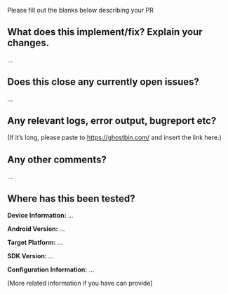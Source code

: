 Please fill out the blanks below describing your PR

What does this implement/fix? Explain your changes.
---------------------------------------------------
…

Does this close any currently open issues?
------------------------------------------
…


Any relevant logs, error output, bugreport etc?
-------------------------------------
(If it’s long, please paste to https://ghostbin.com/ and insert the link here.)

Any other comments?
-------------------
…

Where has this been tested?
---------------------------
**Device Information:** …

**Android Version:** …

**Target Platform:** …

**SDK Version:** …

**Configuration Information:** …

[More related information if you have can provide]

